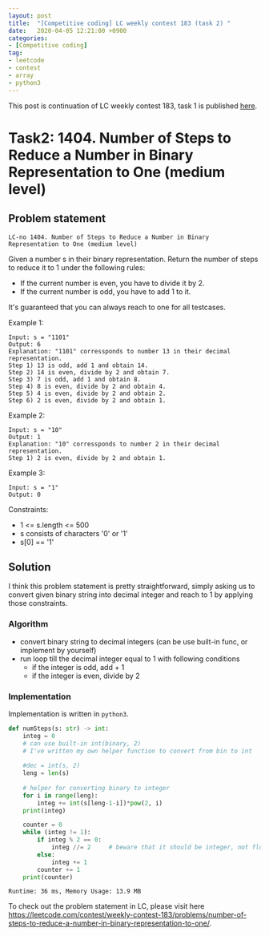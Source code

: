 ```yaml
---
layout: post
title:  "[Competitive coding] LC weekly contest 183 (task 2) "
date:   2020-04-05 12:21:00 +0900
categories: 
- [Competitive coding]
tag:
- leetcode
- contest
- array
- python3
---
```

This post is continuation of LC weekly contest 183, task 1 is published [here]("../../lc-weekly-contest-task1.md").

# Task2: 1404. Number of Steps to Reduce a Number in Binary Representation to One (medium level)

## Problem statement
`LC-no 1404. Number of Steps to Reduce a Number in Binary Representation to One (medium level)`

Given a number s in their binary representation. Return the number of steps to reduce it to 1 under the following rules:
- If the current number is even, you have to divide it by 2.
- If the current number is odd, you have to add 1 to it.

It's guaranteed that you can always reach to one for all testcases.

Example 1:
```
Input: s = "1101"
Output: 6
Explanation: "1101" corressponds to number 13 in their decimal representation.
Step 1) 13 is odd, add 1 and obtain 14. 
Step 2) 14 is even, divide by 2 and obtain 7.
Step 3) 7 is odd, add 1 and obtain 8.
Step 4) 8 is even, divide by 2 and obtain 4.  
Step 5) 4 is even, divide by 2 and obtain 2. 
Step 6) 2 is even, divide by 2 and obtain 1.  
```

Example 2:
```
Input: s = "10"
Output: 1
Explanation: "10" corressponds to number 2 in their decimal representation.
Step 1) 2 is even, divide by 2 and obtain 1.  
```
Example 3:
```
Input: s = "1"
Output: 0
```

Constraints:
- 1 <= s.length <= 500 
- s consists of characters '0' or '1' 
- s[0] == '1'

## Solution

I think this problem statement is pretty straightforward, simply asking us to convert given binary string into decimal integer and reach to 1 by applying those constraints.

### Algorithm
 - convert binary string to decimal integers (can be use built-in func, or implement by yourself)
 - run loop till the decimal integer equal to 1 with following conditions
   - if the integer is odd, add + 1
   - if the integer is even, divide by 2

### Implementation

Implementation is written in `python3`.

```py
def numSteps(s: str) -> int:
    integ = 0
    # can use built-in int(binary, 2)
    # I've written my own helper function to convert from bin to int
    
    #dec = int(s, 2)
    leng = len(s)
    
    # helper for converting binary to integer
    for i in range(leng):
        integ += int(s[leng-1-i])*pow(2, i)
    print(integ)

    counter = 0
    while (integ != 1):
        if integ % 2 == 0:
            integ //= 2     # beware that it should be integer, not floating points (/)
        else:
            integ += 1
        counter += 1
    print(counter)
```

`Runtime: 36 ms, Memory Usage: 13.9 MB`

To check out the problem statement in LC, please visit here <https://leetcode.com/contest/weekly-contest-183/problems/number-of-steps-to-reduce-a-number-in-binary-representation-to-one/>.